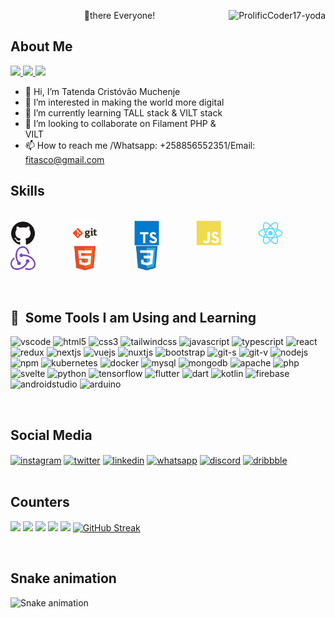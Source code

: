 <div  align="center">  
  
<p>
👋<img align="right" height="180em" alt="ProlificCoder17-yoda" src="https://media.giphy.com/media/l44Qqz6gO6JiVV3pu/giphy.gif">there Everyone!
</p>

</div>


## About Me
<div>
<p>
    <a href="https://www.twitter.com/FitascoFrost" target="_blank" rel="noreferrer">
        <img src="https://img.shields.io/twitter/follow/FitascoFrost?logo=twitter&style=for-the-badge&color=6366f1&labelColor=000000"/>
    </a>
    <a href="https://www.github.com/ProlificCoder17" target="_blank" rel="noreferrer">
        <img src="https://img.shields.io/github/followers/ProlificCoder17?logo=github&style=for-the-badge&color=6366f1&labelColor=000000" />
    </a>
     <a href="https://github.com/ProlificCoder17">
        <img src="https://komarev.com/ghpvc/?username=ProlificCoder17&style=for-the-badge">
    </a>
    
</p>

- 👋 Hi, I’m Tatenda Cristóvão Muchenje
- 👀 I’m interested in making the world more digital
- 🌱 I’m currently learning TALL stack & VILT stack
- 💞️ I’m looking to collaborate on Filament PHP & VILT
- 📫 How to reach me /Whatsapp: +258856552351/Email: fitasco@gmail.com
</div>

   ## Skills
<div style="display: inline_block"><br>
   <img height="40" align="center" alt="ProlificCoder17" height="30" width="40" src="https://raw.githubusercontent.com/devicons/devicon/master/icons/github/github-original.svg">
 &nbsp;&nbsp;&nbsp;&nbsp;&nbsp;&nbsp;&nbsp;&nbsp;&nbsp;&nbsp;&nbsp;&nbsp;&nbsp;
  <img height="40" align="center" alt="ProlificCoder17" height="30" width="40" src="https://raw.githubusercontent.com/devicons/devicon/master/icons/git/git-original-wordmark.svg">
 &nbsp;&nbsp;&nbsp;&nbsp;&nbsp;&nbsp;&nbsp;&nbsp;&nbsp;&nbsp;&nbsp;&nbsp;&nbsp;
  <img height="40" align="center" alt="ProlificCoder17" height="30" width="40" src="https://raw.githubusercontent.com/devicons/devicon/master/icons/typescript/typescript-original.svg">
 &nbsp;&nbsp;&nbsp;&nbsp;&nbsp;&nbsp;&nbsp;&nbsp;&nbsp;&nbsp;&nbsp;&nbsp;&nbsp;
  <img height="40" align="center" alt="ProlificCoder17-Js" height="30" width="40" src="https://raw.githubusercontent.com/devicons/devicon/master/icons/javascript/javascript-plain.svg">
 &nbsp;&nbsp;&nbsp;&nbsp;&nbsp;&nbsp;&nbsp;&nbsp;&nbsp;&nbsp;&nbsp;&nbsp;&nbsp;
  <img height="40" align="center" alt="ProlificCoder17-React" height="30" width="40" src="https://raw.githubusercontent.com/devicons/devicon/master/icons/react/react-original.svg">
 &nbsp;&nbsp;&nbsp;&nbsp;&nbsp;&nbsp;&nbsp;&nbsp;&nbsp;&nbsp;&nbsp;&nbsp;&nbsp;
  <img height="40" align="center" alt="ProlificCoder17-Redux" height="30" width="40" src="https://raw.githubusercontent.com/devicons/devicon/master/icons/redux/redux-original.svg">
 &nbsp;&nbsp;&nbsp;&nbsp;&nbsp;&nbsp;&nbsp;&nbsp;&nbsp;&nbsp;&nbsp;&nbsp;&nbsp;
  <img height="40" align="center" alt="ProlificCoder17-HTML" height="30" width="40" src="https://raw.githubusercontent.com/devicons/devicon/master/icons/html5/html5-original.svg">
 &nbsp;&nbsp;&nbsp;&nbsp;&nbsp;&nbsp;&nbsp;&nbsp;&nbsp;&nbsp;&nbsp;&nbsp;&nbsp;
  <img height="40" align="center" alt="ProlificCoder17-CSS" height="30" width="40" src="https://raw.githubusercontent.com/devicons/devicon/master/icons/css3/css3-original.svg">
</div>
</br>
</br>

<div> 
<h2> 🚀 &nbsp;Some Tools I am Using and Learning</h2>
<p align="left">
<img src="https://cdn.jsdelivr.net/gh/devicons/devicon/icons/vscode/vscode-original.svg" alt="vscode" width="45" height="45"/>
<img src="https://cdn.jsdelivr.net/gh/devicons/devicon/icons/html5/html5-original.svg" alt="html5" width="45" height="45"/>
<img src="https://cdn.jsdelivr.net/gh/devicons/devicon/icons/css3/css3-original.svg" alt="css3" width="45" height="45"/>
<img src="https://cdn.jsdelivr.net/gh/devicons/devicon/icons/tailwindcss/tailwindcss-plain.svg" alt="tailwindcss" width="45" height="45"/>
<img src="https://cdn.jsdelivr.net/gh/devicons/devicon/icons/javascript/javascript-original.svg" alt="javascript" width="45" height="45"/>
<img src="https://cdn.jsdelivr.net/gh/devicons/devicon/icons/typescript/typescript-original.svg" alt="typescript" width="45" height="45"/>
<img src="https://cdn.jsdelivr.net/gh/devicons/devicon/icons/react/react-original.svg" alt="react" width="45" height="45"/>
<img src="https://cdn.jsdelivr.net/gh/devicons/devicon/icons/redux/redux-original.svg" alt="redux" width="45" height="45"/>               
<img src="https://cdn.jsdelivr.net/gh/devicons/devicon/icons/nextjs/nextjs-original.svg" alt="nextjs" width="45" height="45"/>
<img src="https://cdn.jsdelivr.net/gh/devicons/devicon/icons/vuejs/vuejs-original.svg" alt="vuejs" width="45" height="45"/>     
<img src="https://cdn.jsdelivr.net/gh/devicons/devicon/icons/nuxtjs/nuxtjs-original.svg" alt="nuxtjs" width="45" height="45"/>
<img src="https://cdn.jsdelivr.net/gh/devicons/devicon/icons/bootstrap/bootstrap-original-wordmark.svg" alt="bootstrap" width="45" height="45"/>
<img src="https://cdn.jsdelivr.net/gh/devicons/devicon/icons/git/git-original-wordmark.svg" alt="git-s" width="45" height="45"/>
<img src="https://cdn.jsdelivr.net/gh/devicons/devicon/icons/github/github-original-wordmark.svg" alt="git-v" width="45" height="45"/>
<img src="https://cdn.jsdelivr.net/gh/devicons/devicon/icons/nodejs/nodejs-original.svg" alt="nodejs" width="45" height="45"/>
<img src="https://cdn.jsdelivr.net/gh/devicons/devicon/icons/npm/npm-original-wordmark.svg" alt="npm" width="45" height="45"/>
<img src="https://cdn.jsdelivr.net/gh/devicons/devicon/icons/kubernetes/kubernetes-plain.svg" alt="kubernetes" width="45" height="45"/>
<img src="https://cdn.jsdelivr.net/gh/devicons/devicon/icons/docker/docker-plain-wordmark.svg" alt="docker" width="45" height="45"/>
<img src="https://cdn.jsdelivr.net/gh/devicons/devicon/icons/mysql/mysql-original.svg" alt="mysql" width="45" height="45"/>
<img src="https://cdn.jsdelivr.net/gh/devicons/devicon/icons/mongodb/mongodb-original.svg" alt="mongodb" width="45" height="45"/>
<img src="https://cdn.jsdelivr.net/gh/devicons/devicon/icons/apache/apache-original.svg" alt="apache" width="45" height="45"/> 
<img src="https://cdn.jsdelivr.net/gh/devicons/devicon/icons/php/php-original.svg" alt="php" width="45" height="45"/>
<img src="https://cdn.jsdelivr.net/gh/devicons/devicon/icons/svelte/svelte-original.svg" alt="svelte" width="45" height="45"/>
<img src="https://cdn.jsdelivr.net/gh/devicons/devicon/icons/python/python-original-wordmark.svg" alt="python" width="45" height="45"/>
<img src="https://cdn.jsdelivr.net/gh/devicons/devicon/icons/tensorflow/tensorflow-original.svg" alt="tensorflow" width="45" height="45"/> 
<img src="https://cdn.jsdelivr.net/gh/devicons/devicon/icons/flutter/flutter-original.svg" alt="flutter" width="45" height="45"/>
<img src="https://cdn.jsdelivr.net/gh/devicons/devicon/icons/dart/dart-original.svg" alt="dart" width="45" height="45"/>
<img src="https://cdn.jsdelivr.net/gh/devicons/devicon/icons/kotlin/kotlin-original.svg" alt="kotlin" width="45" height="45"/>   
<img src="https://cdn.jsdelivr.net/gh/devicons/devicon/icons/firebase/firebase-plain-wordmark.svg" alt="firebase" width="45" height="45"/>
<img src="https://cdn.jsdelivr.net/gh/devicons/devicon/icons/androidstudio/androidstudio-original.svg" alt="androidstudio" width="45"/>
<img src="https://cdn.jsdelivr.net/gh/devicons/devicon/icons/arduino/arduino-original.svg" alt="arduino" width="45" height="45"/>
    </p>
</div>
  
</br>
  
## Social Media 

<div style="display: inline_block">
 <a href="https://www.instagram.com/prolificcoder17" target="_blank"><img align="center"  width="40px" src="https://github.com/gauravghongde/social-icons/blob/master/SVG/Color/Instagram.svg" alt="instagram" /></a>
 <a href="https://twitter.com/FitascoFrost" target="_blank"><img align="center"  width="40px" src="https://github.com/gauravghongde/social-icons/blob/master/SVG/Color/Twitter.svg" alt="twitter" /></a>
 <a href="https://www.linkedin.com/in/tatenda-muchenje-3189aa91/" target="_blank"><img align="center"  width="40px" src="https://github.com/gauravghongde/social-icons/blob/master/SVG/Color/LinkedIN.svg" alt="linkedin" /></a>
 <a href="https://wa.me/+258856552351" target="_blank"><img align="center"  width="40px" src="https://github.com/gauravghongde/social-icons/blob/master/SVG/Color/WhatsApp.svg" alt="whatsapp" /></a>
 <a href="https://discord.gg/thegreat258" target="_blank"><img align="center"  width="40px" src="https://github.com/gauravghongde/social-icons/blob/master/SVG/Color/Discord.svg" alt="discord" /></a>
 <a href="https://dribbble.com/ProlificCoder17" target="_blank"><img align="center"  width="40px" src="https://github.com/gauravghongde/social-icons/blob/master/SVG/Color/Dribbble.svg" alt="dribbble" /></a>
</div>

</br>

## Counters
<div>
  
![](http://github-profile-summary-cards.vercel.app/api/cards/profile-details?username=ProlificCoder17&theme=default)
![](http://github-profile-summary-cards.vercel.app/api/cards/repos-per-language?username=ProlificCoder17&theme=default)
![](http://github-profile-summary-cards.vercel.app/api/cards/most-commit-language?username=ProlificCoder17&theme=default)
![](http://github-profile-summary-cards.vercel.app/api/cards/stats?username=ProlificCoder17&theme=default)
![](http://github-profile-summary-cards.vercel.app/api/cards/productive-time?username=ProlificCoder17&theme=default&utcOffset=8)
[![GitHub Streak](https://github-readme-streak-stats.herokuapp.com?user=ProlificCoder17)](https://git.io/streak-stats)
</div>

</br>

## Snake animation
<div>
  
![Snake animation](https://github.com/ProlificCoder17/ProlificCoder17/blob/output/github-contribution-grid-snake.svg)
</div>

<!---
ProlificCoder17/ProlificCoder17 is a ✨ special ✨ repository because its `README.md` (this file) appears on your GitHub profile.
You can click the Preview link to take a look at your changes.
--->
